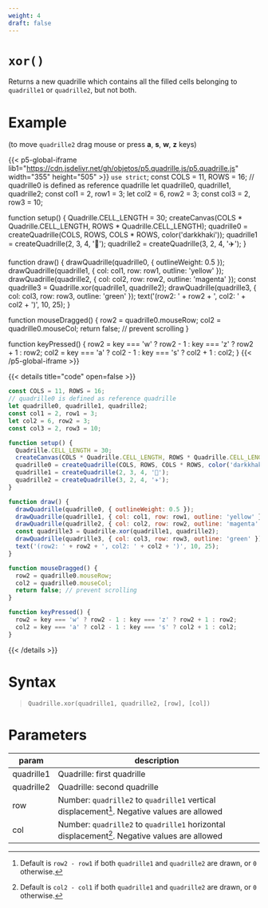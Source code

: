 ```yaml
---
weight: 4   
draft: false
---
```


# `xor()`

Returns a new quadrille which contains all the filled cells belonging to `quadrille1` or `quadrille2`, but not both.

# Example

(to move `quadrille2` drag mouse or press **a**, **s**, **w**, **z** keys)

{{< p5-global-iframe lib1="https://cdn.jsdelivr.net/gh/objetos/p5.quadrille.js/p5.quadrille.js" width="355" height="505" >}}
`use strict`;
const COLS = 11, ROWS = 16;
// quadrille0 is defined as reference quadrille
let quadrille0, quadrille1, quadrille2;
const col1 = 2, row1 = 3;
let col2 = 6, row2 = 3;
const col3 = 2, row3 = 10;

function setup() {
  Quadrille.CELL_LENGTH = 30;
  createCanvas(COLS * Quadrille.CELL_LENGTH, ROWS * Quadrille.CELL_LENGTH);
  quadrille0 = createQuadrille(COLS, ROWS, COLS * ROWS, color('darkkhaki'));
  quadrille1 = createQuadrille(2, 3, 4, '👻');
  quadrille2 = createQuadrille(3, 2, 4, '✈️');
}

function draw() {
  drawQuadrille(quadrille0, { outlineWeight: 0.5 });
  drawQuadrille(quadrille1, { col: col1, row: row1, outline: 'yellow' });
  drawQuadrille(quadrille2, { col: col2, row: row2, outline: 'magenta' });
  const quadrille3 = Quadrille.xor(quadrille1, quadrille2);
  drawQuadrille(quadrille3, { col: col3, row: row3, outline: 'green' });
  text('(row2: ' + row2 + ', col2: ' + col2 + ')', 10, 25);
}

function mouseDragged() {
  row2 = quadrille0.mouseRow;
  col2 = quadrille0.mouseCol;
  return false; // prevent scrolling
}

function keyPressed() {
  row2 = key === 'w' ? row2 - 1 : key === 'z' ? row2 + 1 : row2;
  col2 = key === 'a' ? col2 - 1 : key === 's' ? col2 + 1 : col2;
}
{{< /p5-global-iframe >}}

{{< details title="code" open=false >}}
```js
const COLS = 11, ROWS = 16;
// quadrille0 is defined as reference quadrille
let quadrille0, quadrille1, quadrille2;
const col1 = 2, row1 = 3;
let col2 = 6, row2 = 3;
const col3 = 2, row3 = 10;

function setup() {
  Quadrille.CELL_LENGTH = 30;
  createCanvas(COLS * Quadrille.CELL_LENGTH, ROWS * Quadrille.CELL_LENGTH);
  quadrille0 = createQuadrille(COLS, ROWS, COLS * ROWS, color('darkkhaki'));
  quadrille1 = createQuadrille(2, 3, 4, '👻');
  quadrille2 = createQuadrille(3, 2, 4, '✈️');
}

function draw() {
  drawQuadrille(quadrille0, { outlineWeight: 0.5 });
  drawQuadrille(quadrille1, { col: col1, row: row1, outline: 'yellow' });
  drawQuadrille(quadrille2, { col: col2, row: row2, outline: 'magenta' });
  const quadrille3 = Quadrille.xor(quadrille1, quadrille2);
  drawQuadrille(quadrille3, { col: col3, row: row3, outline: 'green' });
  text('(row2: ' + row2 + ', col2: ' + col2 + ')', 10, 25);
}

function mouseDragged() {
  row2 = quadrille0.mouseRow;
  col2 = quadrille0.mouseCol;
  return false; // prevent scrolling
}

function keyPressed() {
  row2 = key === 'w' ? row2 - 1 : key === 'z' ? row2 + 1 : row2;
  col2 = key === 'a' ? col2 - 1 : key === 's' ? col2 + 1 : col2;
}
```
{{< /details >}}

# Syntax

> `Quadrille.xor(quadrille1, quadrille2, [row], [col])`

# Parameters

| param      | description                                                                                   |
|------------|-----------------------------------------------------------------------------------------------|
| quadrille1 | Quadrille: first quadrille                                                                    |
| quadrille2 | Quadrille: second quadrille                                                                   |
| row        | Number: `quadrille2` to `quadrille1` vertical displacement[^1]. Negative values are allowed   |
| col        | Number: `quadrille2` to `quadrille1` horizontal displacement[^2]. Negative values are allowed |

[^1]: Default is `row2 - row1` if both `quadrille1` and `quadrille2` are drawn, or `0` otherwise.
[^2]: Default is `col2 - col1` if both `quadrille1` and `quadrille2` are drawn, or `0` otherwise.